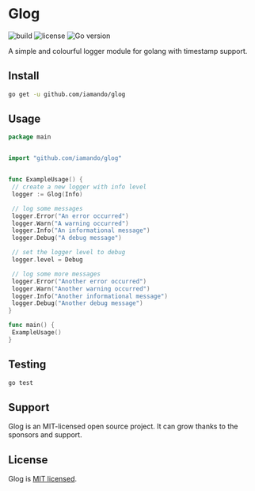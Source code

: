 # Glog

![build](https://github.com/iamando/glog/workflows/build/badge.svg)
![license](https://img.shields.io/github/license/iamando/glog?color=success)
![Go version](https://img.shields.io/github/go-mod/go-version/iamando/glog)

A simple and colourful logger module for golang with timestamp support.

## Install

```bash
go get -u github.com/iamando/glog
```

## Usage

```go
package main


import "github.com/iamando/glog"


func ExampleUsage() {
 // create a new logger with info level
 logger := Glog(Info)

 // log some messages
 logger.Error("An error occurred")
 logger.Warn("A warning occurred")
 logger.Info("An informational message")
 logger.Debug("A debug message")

 // set the logger level to debug
 logger.level = Debug

 // log some more messages
 logger.Error("Another error occurred")
 logger.Warn("Another warning occurred")
 logger.Info("Another informational message")
 logger.Debug("Another debug message")
}

func main() {
 ExampleUsage()
}
```

## Testing

```bash
go test
```

## Support

Glog is an MIT-licensed open source project. It can grow thanks to the sponsors and support.

## License

Glog is [MIT licensed](LICENSE).
